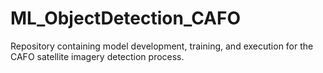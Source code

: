 # ML_ObjectDetection_CAFO
Repository containing model development, training, and execution for the CAFO satellite imagery detection process.
